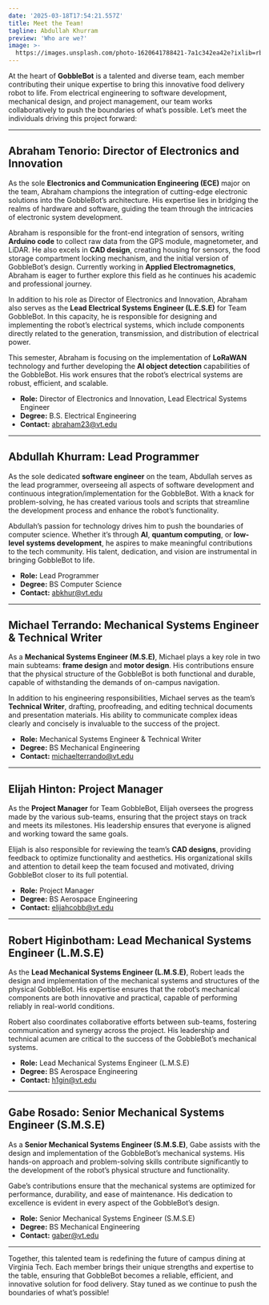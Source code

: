 ```yaml
---
date: '2025-03-18T17:54:21.557Z'
title: Meet the Team!
tagline: Abdullah Khurram
preview: 'Who are we?'
image: >-
  https://images.unsplash.com/photo-1620641788421-7a1c342ea42e?ixlib=rb-1.2.1&ixid=MnwxMjA3fDB8MHxwaG90by1wYWdlfHx8fGVufDB8fHx8&auto=format&fit=crop&w=1074&q=80
---
```


At the heart of **GobbleBot** is a talented and diverse team, each member contributing their unique expertise to bring this innovative food delivery robot to life. From electrical engineering to software development, mechanical design, and project management, our team works collaboratively to push the boundaries of what’s possible. Let’s meet the individuals driving this project forward:

---

## Abraham Tenorio: Director of Electronics and Innovation

As the sole **Electronics and Communication Engineering (ECE)** major on the team, Abraham champions the integration of cutting-edge electronic solutions into the GobbleBot’s architecture. His expertise lies in bridging the realms of hardware and software, guiding the team through the intricacies of electronic system development.

Abraham is responsible for the front-end integration of sensors, writing **Arduino code** to collect raw data from the GPS module, magnetometer, and LiDAR. He also excels in **CAD design**, creating housing for sensors, the food storage compartment locking mechanism, and the initial version of GobbleBot’s design. Currently working in **Applied Electromagnetics**, Abraham is eager to further explore this field as he continues his academic and professional journey. 

In addition to his role as Director of Electronics and Innovation, Abraham also serves as the **Lead Electrical Systems Engineer (L.E.S.E)** for Team GobbleBot. In this capacity, he is responsible for designing and implementing the robot’s electrical systems, which include components directly related to the generation, transmission, and distribution of electrical power.

This semester, Abraham is focusing on the implementation of **LoRaWAN** technology and further developing the **AI object detection** capabilities of the GobbleBot. His work ensures that the robot’s electrical systems are robust, efficient, and scalable.


- **Role:** Director of Electronics and Innovation, Lead Electrical Systems Engineer
- **Degree:** B.S. Electrical Engineering  
- **Contact:** <abraham23@vt.edu>

---

## Abdullah Khurram: Lead Programmer

As the sole dedicated **software engineer** on the team, Abdullah serves as the lead programmer, overseeing all aspects of software development and continuous integration/implementation for the GobbleBot. With a knack for problem-solving, he has created various tools and scripts that streamline the development process and enhance the robot’s functionality.

Abdullah’s passion for technology drives him to push the boundaries of computer science. Whether it’s through **AI**, **quantum computing**, or **low-level systems development**, he aspires to make meaningful contributions to the tech community. His talent, dedication, and vision are instrumental in bringing GobbleBot to life.

- **Role:** Lead Programmer  
- **Degree:** BS Computer Science
- **Contact:** <abkhur@vt.edu>
---

## Michael Terrando: Mechanical Systems Engineer & Technical Writer

As a **Mechanical Systems Engineer (M.S.E)**, Michael plays a key role in two main subteams: **frame design** and **motor design**. His contributions ensure that the physical structure of the GobbleBot is both functional and durable, capable of withstanding the demands of on-campus navigation.

In addition to his engineering responsibilities, Michael serves as the team’s **Technical Writer**, drafting, proofreading, and editing technical documents and presentation materials. His ability to communicate complex ideas clearly and concisely is invaluable to the success of the project.

- **Role:** Mechanical Systems Engineer & Technical Writer  
- **Degree:** BS Mechanical Engineering
- **Contact:** <michaelterrando@vt.edu>

---

## Elijah Hinton: Project Manager

As the **Project Manager** for Team GobbleBot, Elijah oversees the progress made by the various sub-teams, ensuring that the project stays on track and meets its milestones. His leadership ensures that everyone is aligned and working toward the same goals.

Elijah is also responsible for reviewing the team’s **CAD designs**, providing feedback to optimize functionality and aesthetics. His organizational skills and attention to detail keep the team focused and motivated, driving GobbleBot closer to its full potential.

- **Role:** Project Manager
- **Degree:** BS Aerospace Engineering
- **Contact:** <elijahcobb@vt.edu>  

---

## Robert Higinbotham: Lead Mechanical Systems Engineer (L.M.S.E)

As the **Lead Mechanical Systems Engineer (L.M.S.E)**, Robert leads the design and implementation of the mechanical systems and structures of the physical GobbleBot. His expertise ensures that the robot’s mechanical components are both innovative and practical, capable of performing reliably in real-world conditions.

Robert also coordinates collaborative efforts between sub-teams, fostering communication and synergy across the project. His leadership and technical acumen are critical to the success of the GobbleBot’s mechanical systems.

- **Role:** Lead Mechanical Systems Engineer (L.M.S.E)  
- **Degree:** BS Aerospace Engineering
- **Contact:** <h1gin@vt.edu>

---

## Gabe Rosado: Senior Mechanical Systems Engineer (S.M.S.E)

As a **Senior Mechanical Systems Engineer (S.M.S.E)**, Gabe assists with the design and implementation of the GobbleBot’s mechanical systems. His hands-on approach and problem-solving skills contribute significantly to the development of the robot’s physical structure and functionality.

Gabe’s contributions ensure that the mechanical systems are optimized for performance, durability, and ease of maintenance. His dedication to excellence is evident in every aspect of the GobbleBot’s design.

- **Role:** Senior Mechanical Systems Engineer (S.M.S.E)  
- **Degree:** BS Mechanical Engineering
- **Contact:** <gaber@vt.edu>

---

Together, this talented team is redefining the future of campus dining at Virginia Tech. Each member brings their unique strengths and expertise to the table, ensuring that GobbleBot becomes a reliable, efficient, and innovative solution for food delivery. Stay tuned as we continue to push the boundaries of what’s possible!